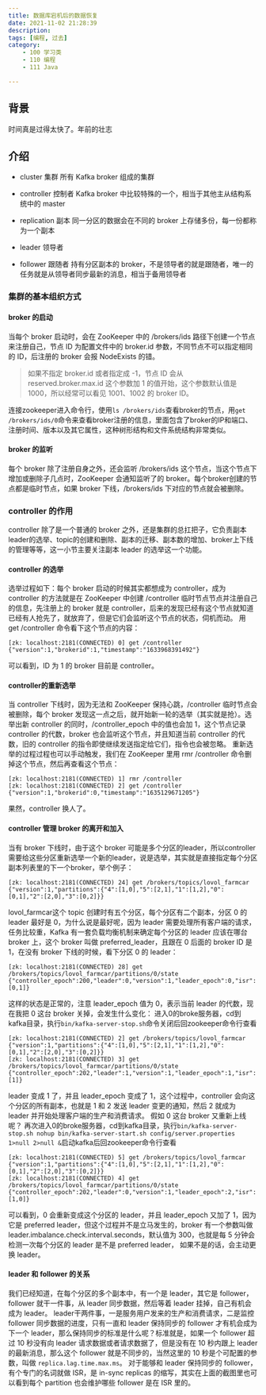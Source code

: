 ```yaml
---
title: 数据库宕机后的数据恢复
date: 2021-11-02 21:28:39
description: 
tags: [编程, 过去]
category:
    - 100 学习类
    - 110 编程
    - 111 Java

---
```




## 背景

时间真是过得太快了。年前的壮志

## 介绍

- cluster
集群
所有 Kafka broker 组成的集群


- controller
控制者
Kafka broker 中比较特殊的一个，相当于其他主从结构系统中的 master


- replication
副本
同一分区的数据会在不同的 broker 上存储多份，每一份都称为一个副本


- leader
领导者

- follower
跟随者
持有分区副本的 broker，不是领导者的就是跟随者，唯一的任务就是从领导者同步最新的消息，相当于备用领导者

### 集群的基本组织方式
#### broker 的启动
当每个 broker 启动时，会在 ZooKeeper 中的 /brokers/ids 路径下创建一个节点来注册自己，节点 ID 为配置文件中的 broker.id 参数，不同节点不可以指定相同的 ID，后注册的 broker 会报 NodeExists 的错。

> 如果不指定 broker.id 或者指定成 -1，节点 ID 会从 reserved.broker.max.id 这个参数加 1 的值开始，这个参数默认值是 1000，所以经常可以看见 1001、1002 的 broker ID。

连接zookeeper进入命令行，使用`ls /brokers/ids`查看broker的节点，用`get /brokers/ids/0`命令来查看broker注册的信息，里面包含了broker的IP和端口、注册时间、版本以及其它属性，这种树形结构和文件系统结构非常类似。

#### broker 的监听
每个 broker 除了注册自身之外，还会监听 /brokers/ids 这个节点，当这个节点下增加或删除子几点时，ZooKeeper 会通知监听了的 broker。每个broker创建的节点都是临时节点，如果 broker 下线，/brokers/ids 下对应的节点就会被删除。

### controller 的作用
controller 除了是一个普通的 broker 之外，还是集群的总扛把子，它负责副本leader的选举、topic的创建和删除、副本的迁移、副本数的增加、broker上下线的管理等等，这一小节主要关注副本 leader 的选举这一个功能。
#### controller 的选举
选举过程如下：每个 broker 启动的时候其实都想成为 controller，成为 controller 的方法就是在 ZooKeeper 中创建 /controller 临时节点节点并注册自己的信息，先注册上的 broker 就是 controller，后来的发现已经有这个节点就知道已经有人抢先了，就放弃了，但是它们会监听这个节点的状态，伺机而动。
用 get /controller 命令看下这个节点的内容：
```
[zk: localhost:2181(CONNECTED) 0] get /controller
{"version":1,"brokerid":1,"timestamp":"1633968391492"}
```
可以看到，ID 为 1 的 broker 目前是 controller。
#### controller的重新选举
当 controller 下线时，因为无法和 ZooKeeper 保持心跳，/controller 临时节点会被删除，每个 broker 发现这一点之后，就开始新一轮的选举（其实就是抢）。选举出新 controller 的同时，/controller_epoch 中的值也会加 1，这个节点记录 controller 的代数，broker 也会监听这个节点，并且知道当前 controller 的代数，旧的 controller 的指令即使继续发送指定给它们，指令也会被忽略。
重新选举的过程过程也可以手动触发，我们在 ZooKeeper 里用 rmr /controller 命令删掉这个节点，然后再查看这个节点：
```
[zk: localhost:2181(CONNECTED) 1] rmr /controller
[zk: localhost:2181(CONNECTED) 2] get /controller
{"version":1,"brokerid":0,"timestamp":"1635129671205"}
```
果然，controller 换人了。
#### controller 管理 broker 的离开和加入
当有 broker 下线时，由于这个 broker 可能是多个分区的leader，所以controller需要给这些分区重新选举一个新的leader，说是选举，其实就是直接指定每个分区副本列表里的下一个broker，举个例子：
```
[zk: localhost:2181(CONNECTED) 24] get /brokers/topics/lovol_farmcar
{"version":1,"partitions":{"4":[1,0],"5":[2,1],"1":[1,2],"0":[0,1],"2":[2,0],"3":[0,2]}}
```
lovol_farmcar这个 topic 创建时有五个分区，每个分区有二个副本，分区 0 的 leader 最好是 0，为什么说是最好呢，因为 leader 需要处理所有客户端的请求，任务比较重，Kafka 有一套负载均衡机制来确定每个分区的 leader 应该在哪台 broker 上，这个 broker 叫做 preferred_leader，且跟在 0 后面的 broker ID 是 1，在没有 broker 下线的时候，看下分区 0 的 leader：
```
[zk: localhost:2181(CONNECTED) 28] get /brokers/topics/lovol_farmcar/partitions/0/state
{"controller_epoch":200,"leader":0,"version":1,"leader_epoch":0,"isr":[0,1]}
```
这样的状态是正常的，注意 leader_epoch 值为 0，表示当前 leader 的代数，现在我把 0 这台 broker 关掉，会发生什么变化：
进入0的broke服务器，cd到kafka目录，执行`bin/kafka-server-stop.sh`命令关闭后回zookeeper命令行查看
```
[zk: localhost:2181(CONNECTED) 2] get /brokers/topics/lovol_farmcar
{"version":1,"partitions":{"4":[1,0],"5":[2,1],"1":[1,2],"0":[0,1],"2":[2,0],"3":[0,2]}}
[zk: localhost:2181(CONNECTED) 3] get /brokers/topics/lovol_farmcar/partitions/0/state
{"controller_epoch":202,"leader":1,"version":1,"leader_epoch":1,"isr":[1]}
```
leader 变成 1 了，并且 leader_epoch  变成了 1，这个过程中，controller 会向这个分区的所有副本，也就是 1 和 2 发送 leader 变更的通知，然后 2 就成为 leader 并开始处理客户端的生产和消费请求。
假如 0 这台 broker 又重新上线呢？
再次进入0的broke服务器，cd到kafka目录，执行`bin/kafka-server-stop.sh nohup bin/kafka-server-start.sh config/server.properties 1>null 2>null &`启动kafka后回zookeeper命令行查看
```
[zk: localhost:2181(CONNECTED) 5] get /brokers/topics/lovol_farmcar                   
{"version":1,"partitions":{"4":[1,0],"5":[2,1],"1":[1,2],"0":[0,1],"2":[2,0],"3":[0,2]}}
[zk: localhost:2181(CONNECTED) 4] get /brokers/topics/lovol_farmcar/partitions/0/state
{"controller_epoch":202,"leader":0,"version":1,"leader_epoch":2,"isr":[1,0]}
```
可以看到，0 会重新变成这个分区的 leader，并且 leader_epoch  又加了 1，因为它是 preferred leader，但这个过程并不是立马发生的，broker 有一个参数叫做 leader.imbalance.check.interval.seconds，默认值为 300，也就是每 5 分钟会检测一次每个分区的 leader 是不是 preferred leader， 如果不是的话，会主动更换 leader。


#### leader 和 follower 的关系
我们已经知道，在每个分区的多个副本中，有一个是 leader，其它是 follower，follower 就干一件事，从 leader 同步数据，然后等着 leader 挂掉，自己有机会成为 leader。
leader干两件事，一是服务用户发来的生产和消费请求，二是监控 follower 同步数据的进度，只有一直和 leader 保持同步的 follower 才有机会成为下一个 leader，那么保持同步的标准是什么呢？标准就是，如果一个 follower 超过 10 秒没有向 leader 请求数据或者请求数据了，但是没有在 10 秒内跟上 leader 的最新消息，那么这个 follower 就是不同步的，当然这里的 10 秒是个可配置的参数，叫做 `replica.lag.time.max.ms`。
对于能够和 leader 保持同步的 follower，有个专门的名词就做 ISR，是 in-sync replicas 的缩写，其实在上面的截图里也可以看到每个 partition 也会维护哪些 follower 是在 ISR 里的。

